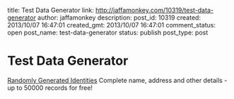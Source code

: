 title: Test Data Generator
link: http://jaffamonkey.com/10319/test-data-generator
author: jaffamonkey
description: 
post_id: 10319
created: 2013/10/07 16:47:01
created_gmt: 2013/10/07 16:47:01
comment_status: open
post_name: test-data-generator
status: publish
post_type: post

# Test Data Generator

[Randomly Generated Identities](http://www.fakenamegenerator.com/) Complete name, address and other details - up to 50000 records for free!